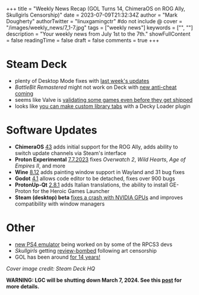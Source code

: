 +++
title = "Weekly News Recap (GOL Turns 14, ChimeraOS on ROG Ally, Skullgirls Censorship)"
date = 2023-07-09T21:32:34Z
author = "Mark Dougherty"
authorTwitter = "linuxgamingctr" #do not include @
cover = "/images/weekly_news/7_1-7.jpg"
tags = ["weekly news"]
keywords = ["", ""]
description = "Your weekly news from July 1st to the 7th."
showFullContent = false
readingTime = false
draft = false
comments = true
+++
# Steam Deck
- plenty of Desktop Mode fixes with [last week's updates](https://linuxgamingcentral.com/posts/steam-deck-updates-for-july-3/)
- *BattleBit Remastered* might not work on Deck with [new anti-cheat coming](https://www.gamingonlinux.com/2023/07/battlebit-remastered-anti-cheat-for-steam-deck-linux-is-concerning/)
- seems like Valve is [validating some games even before they get shipped](https://boilingsteam.com/valve-is-accelerating-the-validation-of-games-from-2023-for-the-steam-deck-like-never-before-including-games-not-even-released-yet/)
- looks like [you can make custom library tabs](https://steamdeckhq.com/tips-and-guides/custom-library-tabs-on-steam-deck/) with a Decky Loader plugin

# Software Updates
- **ChimeraOS** [43](https://linuxgamingcentral.com/posts/chimeraos-43/) adds initial support for the ROG Ally, adds ability to switch update channels via Steam's interface
- **Proton Experimental** [7.7.2023](https://linuxgamingcentral.com/posts/proton-experimental-7-7-2023/) fixes *Overwatch 2*, *Wild Hearts*, *Age of Empires II*, and more
- **Wine** [8.12](https://linuxgamingcentral.com/posts/wine-8.12/) adds painting window support in Wayland and 31 bug fixes
- **Godot** [4.1](https://linuxgamingcentral.com/posts/godot-4.1/) allows code editor to be detached, fixes over 900 bugs
- **ProtonUp-Qt** [2.8.1](https://linuxgamingcentral.com/posts/protonup-qt-2.8.1/) adds Italian translations, the ability to install GE-Proton for the Heroic Games Launcher
- **Steam (desktop) beta** [fixes a crash with NVIDIA GPUs](https://store.steampowered.com/news/group/4397053/view/3666541770799548342) and improves compatibility with window managers

# Other
- [new PS4 emulator](https://linuxgamingcentral.com/posts/new-ps4-emulator-in-the-works/) being worked on by some of the RPCS3 devs
- *Skullgirls* getting [review-bombed](https://www.gamingonlinux.com/2023/07/skullgirls-review-bombed-on-steam-art-changes/) following art censorship
- GOL has been around [for 14 years!](https://www.gamingonlinux.com/2023/07/happy-birthday-gamingonlinux-14-years-old-today/)

*Cover image credit: Steam Deck HQ*

**WARNING: LGC will be shutting down March 7, 2024. See this [post](https://linuxgamingcentral.com/posts/the-end-of-lgc/) for more details.**
